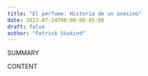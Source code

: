 ```yaml
---
title: "El perfume: Historia de un asesino"
date: 2022-07-24T00:00:00-05:00
draft: false
author: "Patrick Süskind"
---
```


SUMMARY

<!--more-->

CONTENT